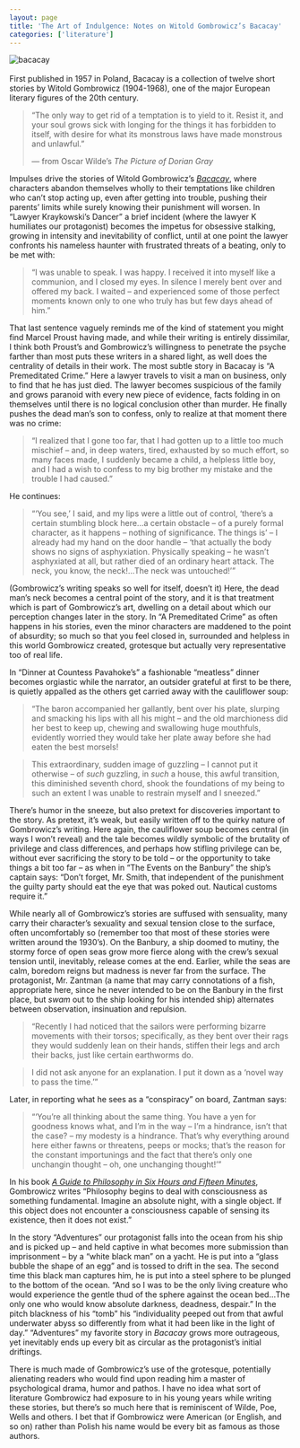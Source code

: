 ```yaml
---
layout: page
title: 'The Art of Indulgence: Notes on Witold Gombrowicz’s Bacacay'
categories: ['literature']
---
```

<p><img src="/assets/img/uploads/Bacacay-Cover.jpg" class="image-shadow" style="float:left;margin-right:18px" alt="bacacay" /> <br />
<br />
First published in 1957 in Poland, Bacacay is a collection of twelve short stories by Witold Gombrowicz (1904-1968), one of the major European literary figures of the 20th century.</p>
<blockquote>
<p>&#8220;The only way to get rid of a temptation is to yield to it. Resist it, and your soul grows sick with longing for the things it has forbidden to itself, with desire for what its monstrous laws have made monstrous and unlawful.&#8221;</p>
&mdash; from Oscar Wilde&#8217;s <em>The Picture of Dorian Gray</em>
</blockquote>

<p>Impulses drive the stories of Witold Gombrowicz&#8217;s <a href="http://www.amazon.com/dp/097639507X/?tag=bookenompolic-20"><em>Bacacay</em></a>, where characters abandon themselves wholly to their temptations like children who can&#8217;t stop acting up, even after getting into trouble, pushing their parents&#8217; limits while surely knowing their punishment will worsen. In &#8220;Lawyer Kraykowski&#8217;s Dancer&#8221; a brief incident (where the lawyer K humiliates our protagonist) becomes the impetus for obsessive stalking, growing in intensity and inevitability of conflict, until at one point the lawyer confronts his nameless haunter with frustrated threats of a beating, only to be met with:</p>
<blockquote>
<p>&#8220;I was unable to speak. I was happy. I received it into myself like a communion, and I closed my eyes. In silence I merely bent over and offered my back. I waited &#8211; and experienced some of those perfect moments known only to one who truly has but few days ahead of him.&#8221;</p>
</blockquote>
<p>That last sentence vaguely reminds me of the kind of statement you might find Marcel Proust having made, and while their writing is entirely dissimilar, I think both Proust&#8217;s and  Gombrowicz&#8217;s willingness to penetrate the psyche farther than most puts these writers in a shared light, as well does the centrality of details in their work. The most subtle story in Bacacay is &#8220;A Premeditated Crime.&#8221; Here a lawyer travels to visit a man on business, only to find that he has just died. The lawyer becomes suspicious of the family and grows paranoid with every new piece of evidence, facts folding in on themselves until there is no logical conclusion other than murder. He finally pushes the dead man&#8217;s son to confess, only to realize at that moment there was no crime:</p>
<blockquote>
<p>&#8220;I realized that I gone too far, that I had gotten up to a little too much mischief &#8211; and, in deep waters, tired, exhausted by so much effort, so many faces made, I suddenly became a child, a helpless little boy, and I had a wish to confess to my big brother my mistake and the trouble I had caused.&#8221;</p>
</blockquote>
<p>He continues:</p>
<blockquote>
<p>&#8220;&#8216;You see,&#8217; I said, and my lips were a little out of control, &#8216;there&#8217;s a certain stumbling block here&#8230;a certain obstacle &#8211; of a purely formal character, as it happens &#8211; nothing of significance. The things is&#8217; &#8211; I already had my hand on the door handle &#8211; &#8216;that actually the body shows no signs of asphyxiation. Physically speaking &#8211; he wasn&#8217;t asphyxiated at all, but rather died of an ordinary heart attack. 	The neck, you know, the neck!&#8230;The neck was untouched!&#8217;&#8221;</p>
</blockquote>
<p>(Gombrowicz&#8217;s writing speaks so well for itself, doesn&#8217;t it) Here, the dead man&#8217;s neck becomes a central point of the story, and it is that treatment which is part of Gombrowicz&#8217;s art, dwelling on a detail about which our perception changes later in the story. In &#8220;A Premeditated Crime&#8221; as often happens in his stories, even the minor characters are maddened to the point of absurdity; so much so that you feel closed in, surrounded and helpless in this world Gombrowicz created, grotesque but actually very representative too of real life.</p>
<p>In &#8220;Dinner at Countess Pavahoke&#8217;s&#8221; a fashionable &#8220;meatless&#8221; dinner becomes orgiastic while the narrator, an outsider grateful at first to be there, is quietly appalled as the others get carried away with the cauliflower soup:</p>
<blockquote>
<p>&#8220;The baron accompanied her gallantly, bent over his plate, slurping and smacking his lips with all his might &#8211; and the old marchioness did her best to keep up, chewing and swallowing huge mouthfuls, evidently worried they would take her plate away before she had eaten the best morsels!</p>
</blockquote>
<blockquote>
<p>This extraordinary, sudden image of guzzling &#8211; I cannot put it otherwise &#8211; of <em>such</em> guzzling, in <em>such</em> a house, this awful transition, this diminished seventh chord, shook the foundations of my being to such an extent I was unable to restrain myself and I sneezed.&#8221;</p>
</blockquote>
<p>There&#8217;s humor in the sneeze, but also pretext for discoveries important to the story. As pretext, it&#8217;s weak, but easily written off to the quirky nature of Gombrowicz&#8217;s writing. Here again, the cauliflower soup becomes central (in ways I won&#8217;t reveal) and the tale becomes wildly symbolic of the brutality of privilege and class differences, and perhaps how stifling privilege can be, without ever sacrificing the story to be told &#8211; or the opportunity to take things a bit too far &#8211; as when in &#8220;The Events on the Banbury&#8221; the ship&#8217;s captain says: &#8220;Don&#8217;t forget, Mr. Smith, that independent of the punishment the guilty party should eat the eye that was poked out. Nautical customs require it.&#8221; </p>
<p>While nearly all of Gombrowicz&#8217;s stories are suffused with sensuality, many carry their character&#8217;s sexuality and sexual tension close to the surface, often uncomfortably so (remember too that most of these stories were written around the 1930&#8217;s). On the Banbury, a ship doomed to mutiny, the stormy force of open seas grow more fierce along with the crew&#8217;s sexual tension until, inevitably, release comes at the end. Earlier, while the seas are calm, boredom reigns but madness is never far from the surface. The protagonist, Mr. Zantman (a name that may carry connotations of a fish, appropriate here, since he never intended to be on the Banbury in the first place, but <em>swam</em> out to the ship looking for his intended ship) alternates between observation, insinuation and repulsion.</p>
<blockquote>
<p>&#8220;Recently I had noticed that the sailors were performing bizarre movements with their torsos; specifically, as they bent over their rags they would suddenly lean on their hands, stiffen their legs and arch their backs, just like certain earthworms do.</p>
</blockquote>
<blockquote>
<p>I did not ask anyone for an explanation. I put it down as a &#8216;novel way to pass the time.&#8217;&#8221;</p>
</blockquote>
<p>Later, in reporting what he sees as a &#8220;conspiracy&#8221; on board, Zantman says:</p>
<blockquote>
<p>&#8220;&#8216;You&#8217;re all thinking about the same thing. You have a yen for goodness knows what, and I&#8217;m in the way &#8211; I&#8217;m a hindrance, isn&#8217;t that the case? &#8211; my modesty is a hindrance. That&#8217;s why everything around here either fawns or threatens, peeps or mocks; that&#8217;s the reason for the constant importunings and the fact that there&#8217;s only one unchangin thought &#8211; oh, one unchanging thought!&#8217;&#8221;</p>
</blockquote>
<p>In his book <a href="http://www.amazon.com/dp/030012368X/?tag=bookenompolic-20"><em>A Guide to Philosophy in Six Hours and Fifteen Minutes</em></a>, Gombrowicz writes &#8220;Philosophy begins to deal with consciousness as something fundamental. Imagine an absolute night, with a single object. If this object does not encounter a consciousness capable of sensing its existence, then it does not exist.&#8221;</p>
<p>In the story &#8220;Adventures&#8221; our protagonist falls into the ocean from his ship and is picked up &#8211; and held captive in what becomes more submission than imprisonment &#8211; by a &#8220;white black man&#8221; on a yacht. He is put into a &#8220;glass bubble the shape of an egg&#8221; and is tossed to drift in the sea. The second time this black man captures him, he is put into a steel sphere to be plunged to the bottom of the ocean. &#8220;And so I was to be the only living creature who would experience the gentle thud of the sphere against the ocean bed&#8230;The only one who would know absolute darkness, deadness, despair.&#8221; In the pitch blackness of his &#8220;tomb&#8221; his &#8220;individuality peeped out from that awful underwater abyss so differently from what it had been like in the light of day.&#8221; &#8220;Adventures&#8221; my favorite story in <em>Bacacay</em> grows more outrageous, yet inevitably ends up every bit as circular as the protagonist&#8217;s initial driftings.</p>
<p>There is much made of Gombrowicz&#8217;s use of the grotesque, potentially alienating readers who would find upon reading him a master of psychological drama, humor and pathos. I have no idea what sort of literature Gombrowicz had exposure to in his young years while writing these stories, but there&#8217;s so much here that is reminiscent of Wilde, Poe, Wells and others. I bet that if Gombrowicz were American (or English, and so on) rather than Polish his name would be every bit as famous as those authors. </p>

